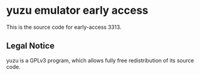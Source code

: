 yuzu emulator early access
=============

This is the source code for early-access 3313.

## Legal Notice

yuzu is a GPLv3 program, which allows fully free redistribution of its source code.